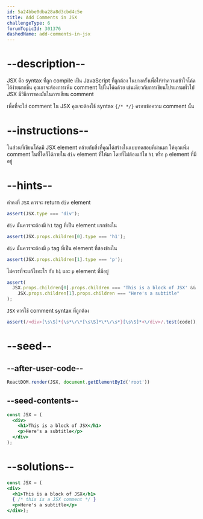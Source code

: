 ```yaml
---
id: 5a24bbe0dba28a8d3cbd4c5e
title: Add Comments in JSX
challengeType: 6
forumTopicId: 301376
dashedName: add-comments-in-jsx
---
```


# --description--

JSX คือ syntax ที่ถูก compile เป็น JavaScript ที่ถูกต้อง ในบางครั้งเพื่อให้ทำความเข้าใจโค้ดได้ง่ายมากขึ้น คุณอาจะต้องการเพิ่ม comment ไปในโค้ดด้วย เช่นเดียวกับการเขียนโปรแกรมทั่วไป JSX มีวิธีการของมันในการเขียน comment

เพื่อที่จะใส่ comment ใน JSX คุณจะต้องใช้ syntax `{/* */}` ครอบข้อความ comment นั้น

# --instructions--

ในส่วนที่เขียนโค้ดมี JSX element คล้ายกับสิ่งที่คุณได้สร้างในแบบทดสอบที่ผ่านมา ให้คุณเพิ่ม comment ในที่ใดก็ได้ภายใน `div` element ที่ให้มา โดยที่ไม่ต้องแก้ไข `h1` หรือ `p` element ที่มีอยู่

# --hints--

ค่าคงที่ `JSX` ควรจะ return `div` element

```js
assert(JSX.type === 'div');
```

`div` นั้นควรจะต้องมี `h1` tag ที่เป็น element แรกข้างใน

```js
assert(JSX.props.children[0].type === 'h1');
```

`div` นั้นควรจะต้องมี `p` tag ที่เป็น element ที่สองข้างใน

```js
assert(JSX.props.children[1].type === 'p');
```

ไม่ควรที่จะแก้ไขอะไร กับ `h1` และ `p` element ที่มีอยู่

```js
assert(
  JSX.props.children[0].props.children === 'This is a block of JSX' &&
    JSX.props.children[1].props.children === "Here's a subtitle"
);
```

`JSX` ควรใช้ comment syntax ที่ถูกต้อง

```js
assert(/<div>[\s\S]*{\s*\/\*[\s\S]*\*\/\s*}[\s\S]*<\/div>/.test(code));
```

# --seed--

## --after-user-code--

```jsx
ReactDOM.render(JSX, document.getElementById('root'))
```

## --seed-contents--

```jsx
const JSX = (
  <div>
    <h1>This is a block of JSX</h1>
    <p>Here's a subtitle</p>
  </div>
);
```

# --solutions--

```jsx
const JSX = (
<div>
  <h1>This is a block of JSX</h1>
  { /* this is a JSX comment */ }
  <p>Here's a subtitle</p>
</div>);
```
